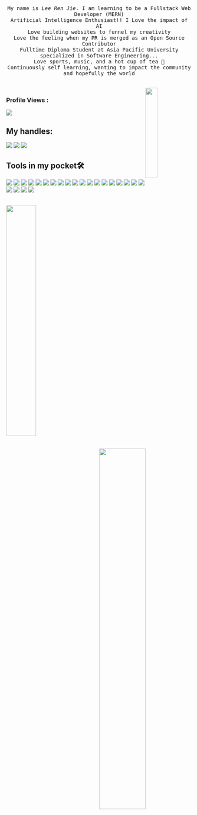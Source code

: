<p align="center" >
  <samp>
    My name is <em>Lee Ren Jie</em>. I am learning to be a Fullstack Web Developer (MERN) 
  <br/> Artificial Intelligence Enthusiast!! I Love the impact of AI 
   <br /> Love building websites to funnel my creativity
    <br /> Love the feeling when my PR is merged as an Open Source Contributor
    <br/> Fulltime Diploma Student at Asia Pacific University specialized in Software Engineering...
      <br/>
Love sports, music, and a hot cup of tea 🍵
          <br/>
Continuously self learning, wanting to impact the community and hopefully the world
  </samp>
</p><br/>

<img src="https://media.tenor.com/images/df8c44a1d20ab367fdcb21880985fd33/tenor.gif" align="right"  width="25%"/>

 ### Profile Views :<br>
  <img src="https://profile-counter.glitch.me/LeeRenJie/count.svg" />

## My handles:
<a href="mailto:work.renjie@gmail.com"> <img src="https://img.shields.io/badge/work.renjie@gmail.com-%23D14836.svg?&style=for-the-badge&logo=gmail&logoColor=white" ></a> <a href="https://www.linkedin.com/in/leerenjie/"><img src="https://img.shields.io/badge/Lee Ren Jie-%230077B5.svg?&style=for-the-badge&logo=linkedin&logoColor=white" ></a>   <a  href="https://stackoverflow.com/users/story/14742922"><img src="https://img.shields.io/badge/Lee Ren Jie-%2312100E.svg?&style=for-the-badge&logo=stackoverflow"></a>
<br>

## Tools in my pocket🛠
<p float="left">
<img src="https://img.shields.io/badge/html5%20-%23E34F26.svg?&style=for-the-badge&logo=html5&logoColor=white" >   
<img src="https://img.shields.io/badge/css3%20-%231572B6.svg?&style=for-the-badge&logo=css3&logoColor=white" > 
<img src="https://img.shields.io/badge/javascript%20-%23323330.svg?&style=for-the-badge&logo=javascript&logoColor=%23F7DF1E" > 
<img src="https://img.shields.io/badge/-MongoDB%20-1AA121?style=for-the-badge&logo=mongodb&logoColor=green">
<img src="https://img.shields.io/badge/-Expressjs%20-%23323330?style=for-the-badge&logo=express">
<img src="https://img.shields.io/badge/react%20-%2320232a.svg?&style=for-the-badge&logo=react" >   
<img src="https://img.shields.io/badge/-Nodejs%20-%23323330?style=for-the-badge&logo=Node.js&logoColor=green">
<img src="https://img.shields.io/badge/-firebase%20-black?style=for-the-badge&logo=firebase">
<img src="https://img.shields.io/badge/-Nextjs%20-grey?style=for-the-badge&logo=next.js">
<img src="https://img.shields.io/badge/-Redux%20-lightgrey?style=for-the-badge&logo=redux&logoColor=purple">
<img src="https://img.shields.io/badge/-Redux%20-grey?style=for-the-badge&logo=gatsby">
<img src="https://img.shields.io/badge/-Threejs%20-grey?style=for-the-badge&logo=three.js">
<img src="https://img.shields.io/badge/-python%20-%2314354C.svg?&style=for-the-badge&logo=python&logoColor=white" >  
<img src="https://img.shields.io/badge/bootstrap%20-%23563D7C.svg?&style=for-the-badge&logo=bootstrap&logoColor=white" >   
<img src="https://img.shields.io/badge/git%20-%23F05033.svg?&style=for-the-badge&logo=git&logoColor=white" >   
<img src="https://img.shields.io/badge/-VS%20Code-blue?style=for-the-badge&logo=Visual-studio-code&logoColor=white" > 
<img src="https://img.shields.io/badge/-Heroku%20-grey?style=for-the-badge&logo=heroku&logoColor=white" > 
<img src="https://img.shields.io/badge/-JQuery%20-blue?style=for-the-badge&logo=jquery&logoColor=white" >
<img src="https://img.shields.io/badge/-JSON%20-02569B?style=for-the-badge&logo=json&logoColor=white">
<img src="https://img.shields.io/badge/-MailChimp%20-%23323330?style=for-the-badge&logo=mailchimp">
<img src="https://img.shields.io/badge/-PostMan%20-grey?style=for-the-badge&logo=postman">
<img src="https://img.shields.io/badge/-Figma%20-purple?style=for-the-badge&logo=figma">
<img src="https://img.shields.io/badge/-SASS%20-pink?style=for-the-badge&logo=sass">
  </p>


<br>
<img src="https://github-readme-stats.vercel.app/api/top-langs/?username=LeeRenJie&theme=blue-green" width=40% align=left>
<img src="https://github-readme-stats.vercel.app/api?username=LeeRenJie&show_icons=true&theme=dracula" align=right width=50% >
